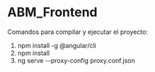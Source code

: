 # ABM_Frontend
Comandos para compilar y ejecutar el proyecto:
  1) npm install -g @angular/cli
  2) npm install
  3) ng serve --proxy-config proxy.conf.json
